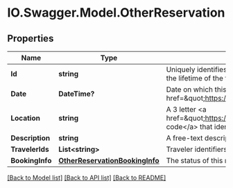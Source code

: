 # IO.Swagger.Model.OtherReservation
## Properties

Name | Type | Description | Notes
------------ | ------------- | ------------- | -------------
**Id** | **string** | Uniquely identifies this other reservation in this travel record. This ID is persistent, and remains the same for the lifetime of the travel record. | 
**Date** | **DateTime?** | Date on which this other reservation will begin, in the &lt;a href&#x3D;\&quot;https://en.wikipedia.org/wiki/ISO_8601\&quot;&gt;ISO 8601&lt;/a&gt; date format yyyy-MM-dd. | 
**Location** | **string** | A 3 letter &lt;a href&#x3D;\&quot;https://en.wikipedia.org/wiki/International_Air_Transport_Association_airport_code\&quot;&gt;IATA code&lt;/a&gt; that identifies where this other reservation will occur. | 
**Description** | **string** | A free-text description of this reservation, that will inform you of its functional meaning. | [optional] 
**TravelerIds** | **List&lt;string&gt;** | Traveler identifiers to indicate the travelers to whom this reservation applies. | 
**BookingInfo** | [**OtherReservationBookingInfo**](OtherReservationBookingInfo.md) | The status of this reservation. | 

[[Back to Model list]](../README.md#documentation-for-models) [[Back to API list]](../README.md#documentation-for-api-endpoints) [[Back to README]](../README.md)

